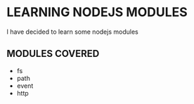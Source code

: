 # LEARNING NODEJS MODULES
I have decided to learn some nodejs modules

## MODULES COVERED
- fs
- path
- event
- http
